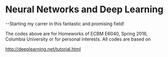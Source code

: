 # Neural Networks and Deep Learning
--Starting my carrer in this fantastic and promising field!

The codes above are for Homeworks of ECBM E6040, Spring 2016, Columbia University or for personal interests.
All codes are based on

http://deeplearning.net/tutorial.html
